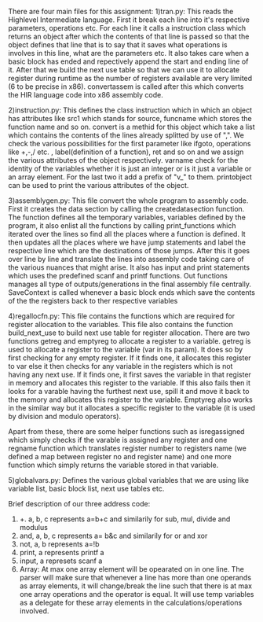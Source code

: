 There are four main files for this assignment:
1)tran.py: This reads the Highlevel Intermediate language. First it break each line into it's respective parameters, operations etc. For each line it calls a instruction class which returns an object after which the contents of that line is passed so that the object defines that line that is to say that it saves what operations is involves in this line, what are the parameters etc. It also takes care when a basic block has ended and repectively append the start and ending line of it. After that we build the next use table so that we can use it to allocate register during runtime as the number of registers available are very limited (6 to be precise in x86). convertassem is called after this which converts the HIR language code into x86 assembly code.  

2)instruction.py: This defines the class instruction which in which an object has attributes like src1 which stands for source, funcname which stores the function name and so on. convert is a methid for this object which take a list which contains the contents of the lines already splitted by use of ",". We check the various possibilities for the first parameter like ifgoto, operations like +,-,/ etc. , label(definition of a function), ret and so on and we assign the various attributes of the object respectively. varname check for the identity of the variables whether it is just an integer or is it just a variable or an array element. For the last two it add a prefix of "v_" to them. printobject can be used to print the various attributes of the object.


3)assemblygen.py: This file convert the whole program to assembly code. First it creates the data section by calling the createdatasection function. The function defines all the temporary variables, variables defined by the program, it also enlist all the functions by calling print_functions which iterated over the lines so find all the places where a function is defined. It then updates all the places where we have jump statements and label the respective line which are the destinations of those jumps. After this it goes over line by line and translate the lines into assembly code taking care of the various nuances that might arise. It also has input and print statements which uses the predefined scanf and printf functions. Out functions manages all type of outputs/generations in the final assembly file centrally. SaveContext is called whenever a basic block ends which save the contents of the the registers back to ther respective variables


4)regallocfn.py: This file contains the functions which are required for register allocation to the variables. This file also contains the function build_next_use to build next use table for register allocation. There are two functions getreg and emptyreg to allocate a register to a variable. getreg is used to allocate a register to the variable (var in its param). It does so by first checking for any empty register. If it finds one, it allocates this register to var else it then checks for any variable in the registers which is not having any next use. If it finds one, it first saves the variable in that register in memory and allocates this register to the variable. If this also fails then it looks for a varable having the furthest next use, spill it and move it back to the memory and allocates this register to the variable. Emptyreg also works in the similar way but it allocates a specific register to the variable (it is used by division and modulo operators).

Apart from these, there are some helper functions such as isregassigned which simply checks if the varable is assigned any register and one regname function which translates register number to registers name (we defined a map between register no and register name) and one more function which simply returns the variable stored in that variable.

5)globalvars.py: Defines the various global variables that we are using like variable list, basic block list, next use tables etc.

Brief description of our three address code:
1. +. a, b, c represents a=b+c and similarily for sub, mul, divide and modulus
2. and, a, b, c represents a= b&c and similarily for or and xor
3. not, a, b represents a=!b
4. print, a represents printf a
5. input, a represets scanf a
6. Array: At max one array element will be opearated on in one line. The parser will make sure that whenever a line has more than one operands as array elements, it will change/break the line such that there is at max one array operations and the operator is equal. It will use temp variables as a delegate for these array elements in the calculations/operations involved.